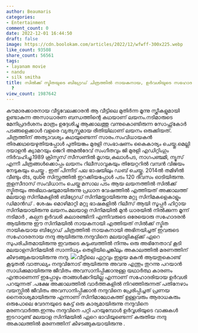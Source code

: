 ```yaml
---
author: Beaumaris
categories:
- Entertainment
comment_count: 0
date: 2022-12-01 16:44:50
draft: false
image: https://cdn.boolokam.com/articles/2022/12/wfwff-300x225.webp
like_count: 93508
share_count: 56561
tags:
- layanam movie
- nandu
- silk smitha
title: സിൽക്ക് സ്മിതയുടെ ബിഗ്രേഡ് ചിത്രത്തിൽ നായകനായ, ഉർവശിയുടെ സഹോദരൻ നന്ദുവിന് പിന്നെന്തുസംഭവിച്ചു
  ?
view_count: 1987642
---
```


കൗമാരക്കാരനായ വീട്ടുവേലക്കാരൻ ആ വീട്ടിലെ മുതിർന്ന മൂന്നു സ്ത്രീകളുമായി ഉണ്ടാകുന്ന അസാധാരണ ബന്ധത്തിന്റെ കഥയാണ് ലയനം.നടിമാരുടെ മേനിപ്രദർശനം മാത്രം ഉദ്ദേശിച്ചു ആക്കാലത്തു വന്നുകൊണ്ടിരുന്ന സോഫ്റ്റ്‌കോർ പടങ്ങളെക്കാൾ വളരെ വ്യത്യസ്തമായ രീതിയിലാണ് ലയനം ഒരുക്കിയത്. ചിത്രത്തിന് അത്യാവശ്യം കഥയുണ്ടെന്ന് സാരം.സംവിധായകൻ തിരക്കഥയെഴുതിയപ്പോൾ പുതിയങ്കം മുരളി സംഭാഷണം കൈകാര്യം ചെയ്തു.മെല്ലി ദയാളൻ ക്യാമറയും ജെറി അമൽദേവ് സംഗീതവും ജി മുരളി എഡിറ്റിംഗും നിർവഹിച്ചു.1989 ക്രിസ്മസ് സീസണിൽ മൃഗയ,കലാൾപട, നാഗപഞ്ചമി, ന്യൂസ്‌ എന്നീ ചിത്രങ്ങൾക്കൊപ്പം ലയനം റിലീസാവുകയും തിയേറ്ററിൽ വമ്പൻ വിജയം നേടുകയും ചെയ്തു . ഇത് പിന്നീട് പല ഭാഷയിലും ഡബ് ചെയ്തു. 2014ൽ തമിഴിൽ വീണ്ടും dts, qube സിസ്റ്റത്തിൽ ഇറക്കിയപ്പോൾ പടം 120 ദിവസം ഓടിയിരുന്നു. തുളസീദാസ് സംവിധാനം ചെയ്ത മസാല പടം ആയ ലയനത്തിൽ സിൽക്ക് സ്മിതയും അഭിലാഷയുമായിരുന്നു പ്രധാന വേഷത്തിൽ എത്തിയത് അക്കാലത്ത് മലയാള സിനിമകളിൽ ബിഗ്രേഡ് സിനിമയ്ക്കായിരുന്നു മറ്റു സിനിമകളെകാളും ഡിമാൻഡ് . ശേഷം മൊഴിമാറ്റി മറ്റു ഭാഷകളിൽ റിലീസ് ആയി സൂപ്പർ ഹിറ്റായ സിനിമയായിരുന്നു ലയനം.മലയാള സിനിമയിൽ മുൻ ധാരയിൽ നിൽക്കുന്ന മൂന്ന് നടിമാർ , കല്പന ഉർവശി കലാരഞ്ജിനി എന്നിവരുടെ ഒരേയൊരു സഹോദരൻ ആയിരുന്നു ഈ സിനിമയിൽ നായകനായി എത്തിയത് സിൽക്ക് സ്മിത നായികയായ ബിഗ്രേഡ് ചിത്രത്തിൽ നായകനായി അഭിനയിച്ചത് ഇവരുടെ സഹോദരനായ നന്ദു ആയിരുന്നു.നന്ദുവിനെ മലയാളികള്ക്ക് ഏറെ സുപരിചിതമായിരുന്നു ഇവരുടെ കുടുംബത്തിൽ നിന്നും ഒരു അഭിനേതാവ് കൂടി മലയാളസിനിമയിൽ സാന്നിധ്യം തെളിയിച്ചെങ്കിലും അകാലത്തിൽ മരണത്തിന് കീഴടങ്ങുകയായിരുന്നു നന്ദു. ![](https://cdn.boolokam.com/articles/2022/12/wfwff-300x225.webp)വീട്ടിലെ ഏറ്റവും ഇളയ മകൻ ആയതുകൊണ്ട് കൂടുതൽ വാത്സല്യം നന്ദുവിനോട് ആയിരുന്നു അവനു എന്തും തുറന്നു പറയാൻ സാധിക്കുമായിരുന്നു ജീവിതം അവസാനിപ്പിക്കാനുള്ള യഥാർത്ഥ കാരണം എന്താണെന്ന് ഇപ്പോഴും താങ്ങൾക്കറിയില്ല എന്നാണ് സഹോദരിയായ ഉർവശി പറയുന്നത് .പക്ഷേ അക്കാലത്തിൽ വാർത്തകളിൽ നിറഞ്ഞിരുന്നത് പതിനേഴാം വയസ്സിൽ ജീവിതം അവസാനിപ്പിക്കാൻ നന്ദുവിനെ പ്രേരിപ്പിച്ചത് പ്രണയ നൈരാശ്യമായിരുന്നു എന്നാണ് സിനിമാലോകത്ത് ഉള്ളവരും ആരാധകരും ഒരുപോലെ വേദനയുടെ കേട്ട് ഒരു കാര്യമായിരുന്നു നന്ദുവിനെ മരണവാർത്ത.ഇന്നും നന്ദുവിനെ പറ്റി പറയുമ്പോൾ ഉർവ്വശിയുടെ വാക്കുകൾ ഇടറാറുണ്ട് മലയാള സിനിമയിൽ ഏറെ ഭാവിയുണ്ടെന്ന് കരുതിയ നന്ദു അകാലത്തിൽ മരണത്തിന് കീഴടങ്ങുകയായിരുന്നു .